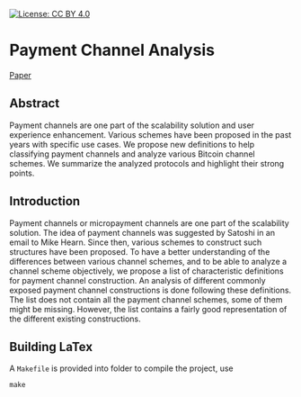 [![License: CC BY 4.0](https://img.shields.io/badge/License-CC%20BY%204.0-lightgrey.svg)](https://creativecommons.org/licenses/by/4.0/)

Payment Channel Analysis
===

[Paper](./channel-analysis.pdf)

## Abstract

Payment channels are one part of the scalability solution and user experience enhancement. Various schemes have been proposed in the past years with specific use cases. We propose new definitions to help classifying payment channels and analyze various Bitcoin channel schemes. We summarize the analyzed protocols and highlight their strong points.

## Introduction
Payment channels or micropayment channels are one part of the scalability solution. The idea of payment channels was suggested by Satoshi in an email to Mike Hearn. Since then, various schemes to construct such structures have been proposed. To have a better understanding of the differences between various channel schemes, and to be able to analyze a channel scheme objectively, we propose a list of characteristic definitions for payment channel construction. An analysis of different commonly exposed payment channel constructions is done following these definitions. The list does not contain all the payment channel schemes, some of them might be missing. However, the list contains a fairly good representation of the different existing constructions.

## Building LaTex

A `Makefile` is provided into folder to compile the project, use

```
make
```
